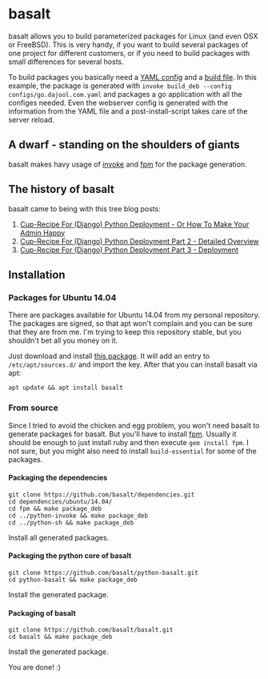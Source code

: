 # basalt

basalt allows you to build parameterized packages for Linux (and even OSX or FreeBSD). This is very handy, if you want to build several packages of one project for different customers, or if you need to build packages with small differences for several hosts.

To build packages you basically need a [YAML config](https://github.com/basalt/go-get-a-martini-bottle/blob/master/hello_martini/configs/go.dajool.com.yaml) and a [build file](https://github.com/basalt/go-get-a-martini-bottle/blob/master/hello_martini/tasks.py). In this example, the package is generated with `invoke build_deb --config configs/go.dajool.com.yaml` and packages a go application with all the configes needed. Even the webserver config is generated with the information from the YAML file and a post-install-script takes care of the server reload.

## A dwarf - standing on the shoulders of giants

basalt makes havy usage of [invoke](https://github.com/pyinvoke/invoke) and [fpm](https://github.com/jordansissel/fpm/wiki) for the package generation.

## The history of basalt

basalt came to being with this tree blog posts:

1. [Cup-Recipe For (Django) Python Deployment - Or How To Make Your Admin Happy](https://brejoc.com/cup-recipe-for-django-python-deployment-or-how-to-make-your-admin-happy/)
2. [Cup-Recipe For (Django) Python Deployment Part 2 - Detailed Overview](https://brejoc.com/cup-recipe-for-django-python-deployment-part-2-detailed-overview/)
3. [Cup-Recipe For (Django) Python Deployment Part 3 - Deployment](https://brejoc.com/cup-recipe-for-django-python-deployment-part-3-deployment/)



## Installation

### Packages for Ubuntu 14.04

There are packages available for Ubuntu 14.04 from my personal repository. The packages are signed, so that apt won't complain and you can be sure that they are from me. I'm trying to keep this repository stable, but you shouldn't bet all you money on it.

Just download and install [this package](http://pelicanbay.de/pool/main/p/pelicanbay-apt-repository/pelicanbay-apt-repository_0.1_all.deb). It will add an entry to `/etc/apt/sources.d/` and import the key. After that you can install basalt via apt:

`apt update && apt install basalt`

### From source

Since I tried to avoid the chicken and egg problem, you won't need basalt to generate packages for basalt. But you'll have to install [fpm](https://github.com/jordansissel/fpm). Usually it should be enough to just install ruby and then execute `gem install fpm`. I not sure, but you might also need to install `build-essential` for some of the packages.

#### Packaging the dependencies

`git clone https://github.com/basalt/dependencies.git`  
`cd dependencies/ubuntu/14.04/`  
`cd fpm && make package_deb`  
`cd ../python-invoke && make package_deb`  
`cd ../python-sh && make package_deb`  

Install all generated packages.

#### Packaging the python core of basalt

`git clone https://github.com/basalt/python-basalt.git`  
`cd python-basalt && make package_deb` 

Install the generated package.

#### Packaging of basalt

`git clone https://github.com/basalt/basalt.git`  
`cd basalt && make package_deb`  

Install the generated package.

You are done! :)

